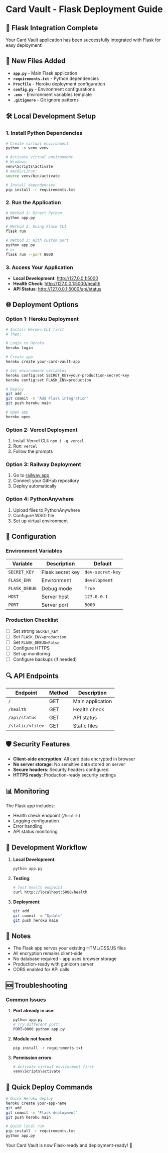 # Card Vault - Flask Deployment Guide

## 🚀 Flask Integration Complete

Your Card Vault application has been successfully integrated with Flask for easy deployment!

## 📁 New Files Added

- **`app.py`** - Main Flask application
- **`requirements.txt`** - Python dependencies
- **`Procfile`** - Heroku deployment configuration
- **`config.py`** - Environment configurations
- **`.env`** - Environment variables template
- **`.gitignore`** - Git ignore patterns

## 🛠️ Local Development Setup

### 1. Install Python Dependencies

```bash
# Create virtual environment
python -m venv venv

# Activate virtual environment
# Windows:
venv\Scripts\activate
# macOS/Linux:
source venv/bin/activate

# Install dependencies
pip install -r requirements.txt
```

### 2. Run the Application

```bash
# Method 1: Direct Python
python app.py

# Method 2: Using Flask CLI
flask run

# Method 3: With custom port
python app.py
# or
flask run --port 8000
```

### 3. Access Your Application

- **Local Development**: http://127.0.0.1:5000
- **Health Check**: http://127.0.0.1:5000/health
- **API Status**: http://127.0.0.1:5000/api/status

## 🌐 Deployment Options

### Option 1: Heroku Deployment

```bash
# Install Heroku CLI first
# Then:

# Login to Heroku
heroku login

# Create app
heroku create your-card-vault-app

# Set environment variables
heroku config:set SECRET_KEY=your-production-secret-key
heroku config:set FLASK_ENV=production

# Deploy
git add .
git commit -m "Add Flask integration"
git push heroku main

# Open app
heroku open
```

### Option 2: Vercel Deployment

1. Install Vercel CLI: `npm i -g vercel`
2. Run: `vercel`
3. Follow the prompts

### Option 3: Railway Deployment

1. Go to [railway.app](https://railway.app)
2. Connect your GitHub repository
3. Deploy automatically

### Option 4: PythonAnywhere

1. Upload files to PythonAnywhere
2. Configure WSGI file
3. Set up virtual environment

## 🔧 Configuration

### Environment Variables

| Variable | Description | Default |
|----------|-------------|---------|
| `SECRET_KEY` | Flask secret key | `dev-secret-key` |
| `FLASK_ENV` | Environment | `development` |
| `FLASK_DEBUG` | Debug mode | `True` |
| `HOST` | Server host | `127.0.0.1` |
| `PORT` | Server port | `5000` |

### Production Checklist

- [ ] Set strong `SECRET_KEY`
- [ ] Set `FLASK_ENV=production`
- [ ] Set `FLASK_DEBUG=False`
- [ ] Configure HTTPS
- [ ] Set up monitoring
- [ ] Configure backups (if needed)

## 🔍 API Endpoints

| Endpoint | Method | Description |
|----------|--------|-------------|
| `/` | GET | Main application |
| `/health` | GET | Health check |
| `/api/status` | GET | API status |
| `/static/<file>` | GET | Static files |

## 🛡️ Security Features

- **Client-side encryption**: All card data encrypted in browser
- **No server storage**: No sensitive data stored on server
- **Secure headers**: Security headers configured
- **HTTPS ready**: Production-ready security settings

## 📊 Monitoring

The Flask app includes:
- Health check endpoint (`/health`)
- Logging configuration
- Error handling
- API status monitoring

## 🔄 Development Workflow

1. **Local Development**:
   ```bash
   python app.py
   ```

2. **Testing**:
   ```bash
   # Test health endpoint
   curl http://localhost:5000/health
   ```

3. **Deployment**:
   ```bash
   git add .
   git commit -m "Update"
   git push heroku main
   ```

## 📝 Notes

- The Flask app serves your existing HTML/CSS/JS files
- All encryption remains client-side
- No database required - app uses browser storage
- Production-ready with gunicorn server
- CORS enabled for API calls

## 🆘 Troubleshooting

### Common Issues

1. **Port already in use**:
   ```bash
   python app.py
   # Try different port:
   PORT=8000 python app.py
   ```

2. **Module not found**:
   ```bash
   pip install -r requirements.txt
   ```

3. **Permission errors**:
   ```bash
   # Activate virtual environment first
   venv\Scripts\activate
   ```

## 🚀 Quick Deploy Commands

```bash
# Quick Heroku deploy
heroku create your-app-name
git add .
git commit -m "Flask deployment"
git push heroku main

# Quick local run
pip install -r requirements.txt
python app.py
```

Your Card Vault is now Flask-ready and deployment-ready! 🎉
